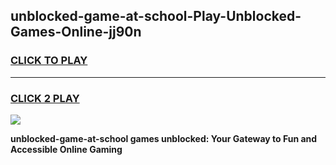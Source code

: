 
## unblocked-game-at-school-Play-Unblocked-Games-Online-jj90n
<h3>
<a href="https://premium76.site?title=unblocked-game-at-school&ref=25A">CLICK TO PLAY</a></h3>
<hr>

<h3>
<a href="https://premium76.site?title=unblocked-game-at-school&ref=25A">CLICK 2 PLAY</a>
  
</h3>

<a href="https://premium76.site?title=unblocked-game-at-school&ref=25A"><img src="https://clearcache.store/games.png"></a>


**unblocked-game-at-school games unblocked: Your Gateway to Fun and Accessible Online Gaming**
